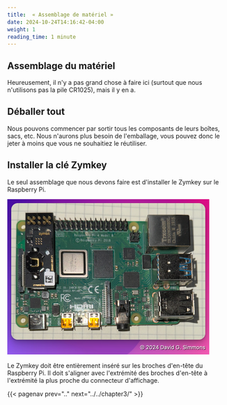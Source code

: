 ```yaml
---
title:  « Assemblage de matériel »
date: 2024-10-24T14:16:42-04:00
weight: 1
reading_time: 1 minute
---
```


## Assemblage du matériel

Heureusement, il n'y a pas grand chose à faire ici (surtout que nous n'utilisons pas la pile CR1025), mais il y en a.

## Déballer tout

Nous pouvons commencer par sortir tous les composants de leurs boîtes, sacs, etc. Nous n'aurons plus besoin de l'emballage, vous pouvez donc le jeter à moins que vous ne souhaitiez le réutiliser.

## Installer la clé Zymkey

Le seul assemblage que nous devons faire est d'installer le Zymkey sur le Raspberry Pi.

![Zymkey installé sur le Pi](images/zymkey-installed.png)

Le Zymkey doit être entièrement inséré sur les broches d'en-tête du Raspberry Pi. Il doit s'aligner avec l'extrémité des broches d'en-tête à l'extrémité la plus proche du connecteur d'affichage.

{{< pagenav prev=".." next="../../chapter3/" >}}

